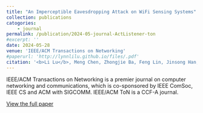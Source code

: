 ```yaml
---
title: "An Imperceptible Eavesdropping Attack on WiFi Sensing Systems"
collection: publications
catogories: 
    - journal
permalink: /publication/2024-05-journal-ActListener-ton
#excerpt: ''
date: 2024-05-28
venue: 'IEEE/ACM Transactions on Networking'
#paperurl: 'http://lynnlilu.github.io/files/.pdf'
citation: '<b>Li Lu</b>, Meng Chen, Zhongjie Ba, Feng Lin, Jinsong Han, Yanmin Zhu, Kui Ren. &quot;An Imperceptible Eavesdropping Attack on WiFi Sensing Systems.&quot; <i>IEEE/ACM Transactions on Networking</i>. 2024. doi: 10.1109/TNET.2024.3403839.'
---
```


IEEE/ACM Transactions on Networking is a premier journal on computer networking and communications, which is co-sponsored by IEEE ComSoc, IEEE CS and ACM with SIGCOMM. IEEE/ACM ToN is a CCF-A journal.

[View the full paper](https://www.doi.org/10.1109/TNET.2024.3403839)
